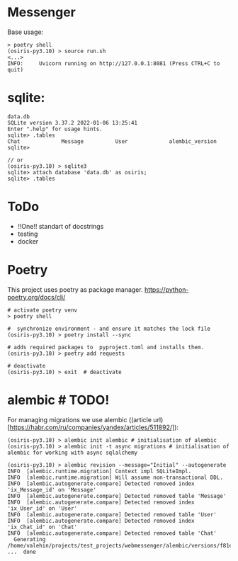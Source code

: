 # Messenger

Base usage:
```
> poetry shell
(osiris-py3.10) > source run.sh 
<...>
INFO:     Uvicorn running on http://127.0.0.1:8081 (Press CTRL+C to quit)

```

# sqlite:
```
data.db
SQLite version 3.37.2 2022-01-06 13:25:41
Enter ".help" for usage hints.
sqlite> .tables
Chat             Message          User             alembic_version
sqlite> 

// or
(osiris-py3.10) > sqlite3 
sqlite> attach database 'data.db' as osiris;
sqlite> .tables
```

# ToDo
- !!One!! standart of docstrings
- testing
- docker

# Poetry
This project uses poetry as package manager. 
https://python-poetry.org/docs/cli/

```
# activate poetry venv
> poetry shell

#  synchronize environment - and ensure it matches the lock file
(osiris-py3.10) > poetry install --sync 

# adds required packages to  pyproject.toml and installs them.
(osiris-py3.10) > poetry add requests

# deactivate
(osiris-py3.10) > exit  # deactivate
```

# alembic # TODO!
For managing migrations we use alembic ((article url)[https://habr.com/ru/companies/yandex/articles/511892/]):
```
(osiris-py3.10) > alembic init alembic # initialisation of alembic
(osiris-py3.10) > alembic init -t async migrations # initialisation of alembic for working with async sqlalchemy

(osiris-py3.10) > alembic revision --message="Initial" --autogenerate
INFO  [alembic.runtime.migration] Context impl SQLiteImpl.
INFO  [alembic.runtime.migration] Will assume non-transactional DDL.
INFO  [alembic.autogenerate.compare] Detected removed index 'ix_Message_id' on 'Message'
INFO  [alembic.autogenerate.compare] Detected removed table 'Message'
INFO  [alembic.autogenerate.compare] Detected removed index 'ix_User_id' on 'User'
INFO  [alembic.autogenerate.compare] Detected removed table 'User'
INFO  [alembic.autogenerate.compare] Detected removed index 'ix_Chat_id' on 'Chat'
INFO  [alembic.autogenerate.compare] Detected removed table 'Chat'
  Generating /home/valehin/projects/test_projects/webmessenger/alembic/versions/f81ed92dbb64_initial.py ...  done


```
